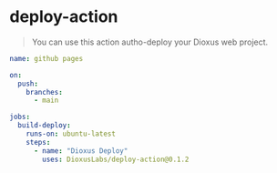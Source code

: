 # deploy-action

> You can use this action autho-deploy your Dioxus web project.

```yml
name: github pages

on:
  push:
    branches:
      - main

jobs:
  build-deploy:
    runs-on: ubuntu-latest
    steps:
      - name: "Dioxus Deploy"
        uses: DioxusLabs/deploy-action@0.1.2
```
